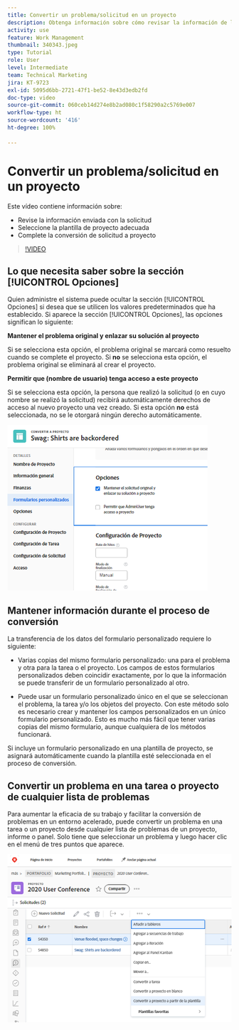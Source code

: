 ```yaml
---
title: Convertir un problema/solicitud en un proyecto
description: Obtenga información sobre cómo revisar la información de la solicitud, seleccionar la plantilla de proyecto correcta y convertir la solicitud en un proyecto.
activity: use
feature: Work Management
thumbnail: 340343.jpeg
type: Tutorial
role: User
level: Intermediate
team: Technical Marketing
jira: KT-9723
exl-id: 5095d6bb-2721-47f1-be52-8e43d3edb2fd
doc-type: video
source-git-commit: 060ceb14d274e8b2ad080c1f58290a2c5769e007
workflow-type: ht
source-wordcount: '416'
ht-degree: 100%

---
```


# Convertir un problema/solicitud en un proyecto

Este vídeo contiene información sobre:

* Revise la información enviada con la solicitud
* Seleccione la plantilla de proyecto adecuada
* Complete la conversión de solicitud a proyecto

>[!VIDEO](https://video.tv.adobe.com/v/340343/?quality=12&learn=on)

## Lo que necesita saber sobre la sección [!UICONTROL Opciones]

Quien administre el sistema puede ocultar la sección [!UICONTROL Opciones] si desea que se utilicen los valores predeterminados que ha establecido. Si aparece la sección [!UICONTROL Opciones], las opciones significan lo siguiente:

**Mantener el problema original y enlazar su solución al proyecto**

Si se selecciona esta opción, el problema original se marcará como resuelto cuando se complete el proyecto. Si **no** se selecciona esta opción, el problema original se eliminará al crear el proyecto.

**Permitir que (nombre de usuario) tenga acceso a este proyecto**

Si se selecciona esta opción, la persona que realizó la solicitud (o en cuyo nombre se realizó la solicitud) recibirá automáticamente derechos de acceso al nuevo proyecto una vez creado. Si esta opción **no** está seleccionada, no se le otorgará ningún derecho automáticamente.

![Imagen de una pantalla de un proyecto que muestra las opciones de conversión](assets/conversion-options.png)


## Mantener información durante el proceso de conversión

La transferencia de los datos del formulario personalizado requiere lo siguiente:

* Varias copias del mismo formulario personalizado: una para el problema y otra para la tarea o el proyecto. Los campos de estos formularios personalizados deben coincidir exactamente, por lo que la información se puede transferir de un formulario personalizado al otro.

* Puede usar un formulario personalizado único en el que se seleccionan el problema, la tarea y/o los objetos del proyecto. Con este método solo es necesario crear y mantener los campos personalizados en un único formulario personalizado. Esto es mucho más fácil que tener varias copias del mismo formulario, aunque cualquiera de los métodos funcionará.

Si incluye un formulario personalizado en una plantilla de proyecto, se asignará automáticamente cuando la plantilla esté seleccionada en el proceso de conversión.

## Convertir un problema en una tarea o proyecto de cualquier lista de problemas

Para aumentar la eficacia de su trabajo y facilitar la conversión de problemas en un entorno acelerado, puede convertir un problema en una tarea o un proyecto desde cualquier lista de problemas de un proyecto, informe o panel. Solo tiene que seleccionar un problema y luego hacer clic en el menú de tres puntos que aparece.

![Imagen de una pantalla de un proyecto que muestra las opciones de conversión de problemas](assets/convert-from-a-list.png)
